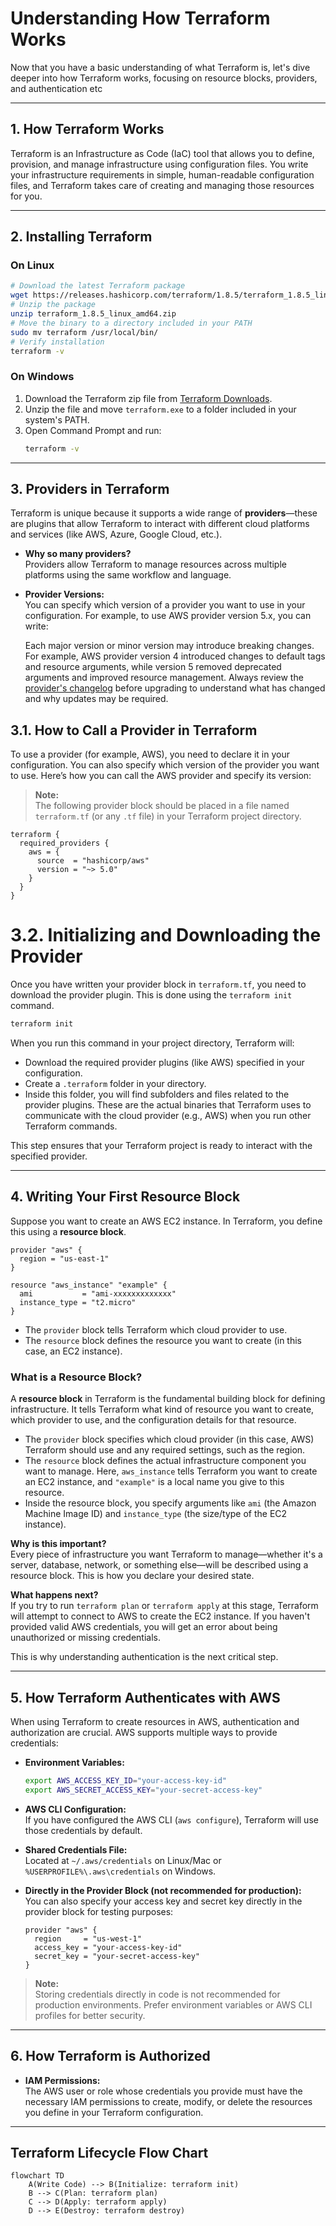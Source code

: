 # Understanding How Terraform Works

Now that you have a basic understanding of what Terraform is, let's dive deeper into how Terraform works, focusing on resource blocks, providers, and authentication etc

---

## 1. How Terraform Works

Terraform is an Infrastructure as Code (IaC) tool that allows you to define, provision, and manage infrastructure using configuration files. You write your infrastructure requirements in simple, human-readable configuration files, and Terraform takes care of creating and managing those resources for you.

---

## 2. Installing Terraform

### On Linux

```sh
# Download the latest Terraform package
wget https://releases.hashicorp.com/terraform/1.8.5/terraform_1.8.5_linux_amd64.zip
# Unzip the package
unzip terraform_1.8.5_linux_amd64.zip
# Move the binary to a directory included in your PATH
sudo mv terraform /usr/local/bin/
# Verify installation
terraform -v
```

### On Windows

1. Download the Terraform zip file from [Terraform Downloads](https://www.terraform.io/downloads.html).
2. Unzip the file and move `terraform.exe` to a folder included in your system's PATH.
3. Open Command Prompt and run:
    ```sh
    terraform -v
    ```

---

## 3. Providers in Terraform

Terraform is unique because it supports a wide range of **providers**—these are plugins that allow Terraform to interact with different cloud platforms and services (like AWS, Azure, Google Cloud, etc.).

- **Why so many providers?**  
  Providers allow Terraform to manage resources across multiple platforms using the same workflow and language.

- **Provider Versions:**  
  You can specify which version of a provider you want to use in your configuration. For example, to use AWS provider version 5.x, you can write:

  Each major version or minor version may introduce breaking changes. For example, AWS provider version 4 introduced changes to default tags and resource arguments, while version 5 removed deprecated arguments and improved resource management. Always review the [provider's changelog](https://github.com/hashicorp/terraform-provider-aws/blob/main/CHANGELOG.md) before upgrading to understand what has changed and why updates may be required.

  
## 3.1. How to Call a Provider in Terraform

To use a provider (for example, AWS), you need to declare it in your configuration. You can also specify which version of the provider you want to use. Here’s how you can call the AWS provider and specify its version:

> **Note:**  
> The following provider block should be placed in a file named `terraform.tf` (or any `.tf` file) in your Terraform project directory.

```hcl
terraform {
  required_providers {
    aws = {
      source  = "hashicorp/aws"
      version = "~> 5.0"
    }
  }
}
```

# 3.2. Initializing and Downloading the Provider

Once you have written your provider block in `terraform.tf`, you need to download the provider plugin. This is done using the `terraform init` command.

```sh
terraform init
```

When you run this command in your project directory, Terraform will:

- Download the required provider plugins (like AWS) specified in your configuration.
- Create a `.terraform` folder in your directory.  
- Inside this folder, you will find subfolders and files related to the provider plugins. These are the actual binaries that Terraform uses to communicate with the cloud provider (e.g., AWS) when you run other Terraform commands.

This step ensures that your Terraform project is ready to interact with the specified provider.

---


## 4. Writing Your First Resource Block

Suppose you want to create an AWS EC2 instance. In Terraform, you define this using a **resource block**.

```hcl
provider "aws" {
  region = "us-east-1"
}

resource "aws_instance" "example" {
  ami           = "ami-xxxxxxxxxxxxx"
  instance_type = "t2.micro"
}
```

- The `provider` block tells Terraform which cloud provider to use.
- The `resource` block defines the resource you want to create (in this case, an EC2 instance).

### What is a Resource Block?

A **resource block** in Terraform is the fundamental building block for defining infrastructure. It tells Terraform what kind of resource you want to create, which provider to use, and the configuration details for that resource.

- The `provider` block specifies which cloud provider (in this case, AWS) Terraform should use and any required settings, such as the region.
- The `resource` block defines the actual infrastructure component you want to manage. Here, `aws_instance` tells Terraform you want to create an EC2 instance, and `"example"` is a local name you give to this resource.
- Inside the resource block, you specify arguments like `ami` (the Amazon Machine Image ID) and `instance_type` (the size/type of the EC2 instance).

**Why is this important?**  
Every piece of infrastructure you want Terraform to manage—whether it's a server, database, network, or something else—will be described using a resource block. This is how you declare your desired state.

**What happens next?**  
If you try to run `terraform plan` or `terraform apply` at this stage, Terraform will attempt to connect to AWS to create the EC2 instance. If you haven't provided valid AWS credentials, you will get an error about being unauthorized or missing credentials.

This is why understanding authentication is the next critical step.

---

## 5. How Terraform Authenticates with AWS

When using Terraform to create resources in AWS, authentication and authorization are crucial. AWS supports multiple ways to provide credentials:

- **Environment Variables:**  
    ```sh
    export AWS_ACCESS_KEY_ID="your-access-key-id"
    export AWS_SECRET_ACCESS_KEY="your-secret-access-key"
    ```

- **AWS CLI Configuration:**  
  If you have configured the AWS CLI (`aws configure`), Terraform will use those credentials by default.

- **Shared Credentials File:**  
  Located at `~/.aws/credentials` on Linux/Mac or `%USERPROFILE%\.aws\credentials` on Windows.

- **Directly in the Provider Block (not recommended for production):**  
  You can also specify your access key and secret key directly in the provider block for testing purposes:

    ```hcl
    provider "aws" {
      region     = "us-west-1"
      access_key = "your-access-key-id"
      secret_key = "your-secret-access-key"
    }
    ```

> **Note:**  
> Storing credentials directly in code is not recommended for production environments. Prefer environment variables or AWS CLI profiles for better security.

---

## 6. How Terraform is Authorized

- **IAM Permissions:**  
  The AWS user or role whose credentials you provide must have the necessary IAM permissions to create, modify, or delete the resources you define in your Terraform configuration.

---

## Terraform Lifecycle Flow Chart

```mermaid
flowchart TD
    A(Write Code) --> B(Initialize: terraform init)
    B --> C(Plan: terraform plan)
    C --> D(Apply: terraform apply)
    D --> E(Destroy: terraform destroy)
```
